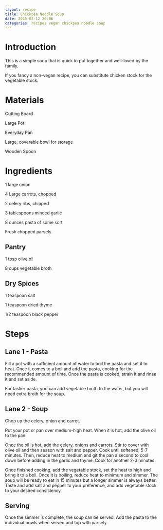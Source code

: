 ```yaml
---
layout: recipe
title: Chickpea Noodle Soup
date: 2025-08-12 20:06
categories: recipes vegan chickpea noodle soup
---
```


# Introduction #
This is a simple soup that is quick to put together and well-loved by the family.

If you fancy a non-vegan recipe, you can substitute chicken stock for the vegetable stock.

# Materials #

Cutting Board

Large Pot

Everyday Pan

Large, coverable bowl for storage

Wooden Spoon

# Ingredients #

1 large onion

4 Large carrots, chopped

2 celery ribs, chipped

3 tablespoons minced garlic

8 ounces pasta of some sort

Fresh chopped parsely

## Pantry ##

1 tbsp olive oil

8 cups vegetable broth

## Dry Spices ##

1 teaspoon salt

1 teaspoon dried thyme

1/2 teaspoon black pepper

# Steps #

## Lane 1  - Pasta ##

Fill a pot with a sufficient amount of water to boil the pasta and set it to heat. Once it comes to a boil and add the pasta, cooking for the recommended amount of time. Once the pasta is cooked, strain it and rinse it and set aside.

For tastier pasta, you can add vegetable broth to the water, but you will need extra broth for the soup.

## Lane 2 - Soup ##

Chop up the celery, onion and carrot. 

Put your pot or pan over medium-high heat. When it is hot, add the olive oil to the pan.

Once the oil is hot, add the celery, onions and carrots. Stir to cover with olive oil and then season with salt and pepper. Cook until softened, 5-7 minutes. Then, reduce heat to medium and git the pan a second to cool down before adding in the garlic and thyme. Cook for another 2-3 minutes.

Once finished cooking, add the vegetable stock, set the heat to high and bring it to a boil. Once it is boiling, reduce heat to minimum and simmer. The soup will be ready to eat in 15 minutes but a longer simmer is always better. Taste and add salt and pepper to your preference, and add vegetable stock to your desired consistency.

## Serving ##

Once the simmer is complete, the soup can be served. Add the pasta to the individual bowls when served and top with parsely.

